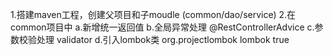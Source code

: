 1.搭建maven工程，创建父项目和子moudle (common/dao/service)
2.在common项目中
    a.新增统一返回值 
    b.全局异常处理 @RestControllerAdvice
    c.参数校验处理 validator
    d.引入lombok类
         <!--lombok的jar包-->
        <dependency>
            <groupId>org.projectlombok</groupId>
            <artifactId>lombok</artifactId>
            <optional>true</optional>
        </dependency>
 